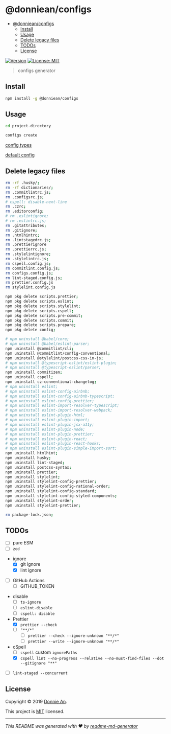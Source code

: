 # @donniean/configs

- [@donniean/configs](#donnieanconfigs)
  - [Install](#install)
  - [Usage](#usage)
  - [Delete legacy files](#delete-legacy-files)
  - [TODOs](#todos)
  - [License](#license)

[![Version](https://img.shields.io/npm/v/@donniean/configs.svg)](https://www.npmjs.com/package/@donniean/configs) [![License: MIT](https://img.shields.io/github/license/donniean/configs)](https://github.com/donniean/configs/blob/master/LICENSE)

> configs generator

## Install

```sh
npm install -g @donniean/configs
```

## Usage

```sh
cd project-directory
```

```sh
configs create
```

[config types](src/types/configs-config.ts)

[default config](src/constants/configs-config.ts)

## Delete legacy files

```sh
rm -rf .husky/;
rm -rf dictionaries/;
rm .commitlintrc.js;
rm .configsrc.js;
# cspell: disable-next-line
rm .czrc;
rm .editorconfig;
# rm .eslintignore;
# rm .eslintrc.js;
rm .gitattributes;
rm .gitignore;
rm .htmlhintrc;
rm .lintstagedrc.js;
rm .prettierignore
rm .prettierrc.js;
rm .stylelintignore;
rm .stylelintrc.js;
rm cspell.config.js;
rm commitlint.config.js;
rm configs.config.js;
rm lint-staged.config.js;
rm prettier.config.js
rm stylelint.config.js

npm pkg delete scripts.prettier;
npm pkg delete scripts.eslint;
npm pkg delete scripts.stylelint;
npm pkg delete scripts.cspell;
npm pkg delete scripts.pre-commit;
npm pkg delete scripts.commit;
npm pkg delete scripts.prepare;
npm pkg delete config;

# npm uninstall @babel/core;
# npm uninstall @babel/eslint-parser;
npm uninstall @commitlint/cli;
npm uninstall @commitlint/config-conventional;
npm uninstall @stylelint/postcss-css-in-js;
# npm uninstall @typescript-eslint/eslint-plugin;
# npm uninstall @typescript-eslint/parser;
npm uninstall commitizen;
npm uninstall cspell;
npm uninstall cz-conventional-changelog;
# npm uninstall eslint;
# npm uninstall eslint-config-airbnb;
# npm uninstall eslint-config-airbnb-typescript;
# npm uninstall eslint-config-prettier;
# npm uninstall eslint-import-resolver-typescript;
# npm uninstall eslint-import-resolver-webpack;
# npm uninstall eslint-plugin-html;
# npm uninstall eslint-plugin-import;
# npm uninstall eslint-plugin-jsx-a11y;
# npm uninstall eslint-plugin-node;
# npm uninstall eslint-plugin-prettier;
# npm uninstall eslint-plugin-react;
# npm uninstall eslint-plugin-react-hooks;
# npm uninstall eslint-plugin-simple-import-sort;
npm uninstall htmlhint;
npm uninstall husky;
npm uninstall lint-staged;
npm uninstall postcss-syntax;
npm uninstall prettier;
npm uninstall stylelint;
npm uninstall stylelint-config-prettier;
npm uninstall stylelint-config-rational-order;
npm uninstall stylelint-config-standard;
npm uninstall stylelint-config-styled-components;
npm uninstall stylelint-order;
npm uninstall stylelint-prettier;

rm package-lock.json;
```

## TODOs

- [ ] pure ESM
- [ ] `zod`
- ignore
  - [x] git ignore
  - [x] lint ignore
- [ ] GitHub Actions
  - [ ] GITHUB_TOKEN
- disable
  - [ ] `ts-ignore`
  - [ ] `eslint-disable`
  - [ ] `cspell: disable`
- Prettier
  - [x] `prettier --check`
  - [ ] `"**/*"`
    - [ ] `prettier --check --ignore-unknown "**/*"`
    - [ ] `prettier --write --ignore-unknown "**/*"`
- cSpell
  - [ ] `cspell` custom `ignorePaths`
  - [x] `cspell lint --no-progress --relative --no-must-find-files --dot --gitignore "**"`
- [ ] `lint-staged --concurrent`

## License

Copyright © 2019 [Donnie An](https://github.com/donniean).

This project is [MIT](https://github.com/donniean/configs/blob/master/LICENSE)
licensed.

---

_This README was generated with ❤️
by [readme-md-generator](https://github.com/kefranabg/readme-md-generator)_
